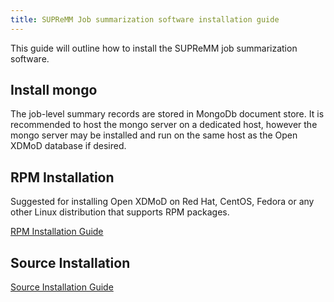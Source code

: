 ```yaml
---
title: SUPReMM Job summarization software installation guide
---
```


This guide will outline how to install the SUPReMM job summarization software.


Install mongo
-------------

The job-level summary records are stored in MongoDb document store. It is
recommended to host the mongo server on a dedicated host, however the mongo
server may be installed and run on the same host as the Open XDMoD database if
desired.

RPM Installation
----------------

Suggested for installing Open XDMoD on Red Hat, CentOS, Fedora or any
other Linux distribution that supports RPM packages.

[RPM Installation Guide](supremm-processing-install-rpm.html)

Source Installation
-------------------

[Source Installation Guide](supremm-processing-install-source.html)
